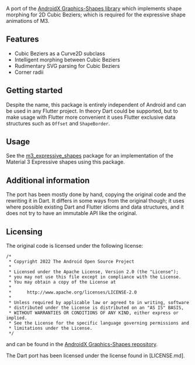 A port of the [AndroidX Graphics-Shapes library](https://cs.android.com/androidx/platform/frameworks/support/+/androidx-main:graphics/graphics-shapes/) which implements shape morphing for 2D Cubic Beziers; which is required for the expressive shape animations of M3.

## Features

- Cubic Beziers as a Curve2D subclass
- Intelligent morphing between Cubic Beziers
- Rudimentary SVG parsing for Cubic Beziers
- Corner radii

## Getting started

Despite the name, this package is entirely independent of Android and can be used in any Flutter project.
In theory Dart could be supported, but to make usage with Flutter more convenient it uses Flutter exclusive data structures such as `Offset` and `ShapeBorder`.

## Usage

See the [m3_expressive_shapes](https://pub.dev/packages/m3_expressive_shapes) package for an implementation of the Material 3 Expressive shapes using this package.

## Additional information

The port has been mostly done by hand, copying the original code and the rewriting it in Dart.
It differs in some ways from the original though; it uses where possible existing Dart and Flutter idioms and data structures,
and it does not try to have an immutable API like the original.

## Licensing

The original code is licensed under the following license:

```
/*
 * Copyright 2022 The Android Open Source Project
 *
 * Licensed under the Apache License, Version 2.0 (the "License");
 * you may not use this file except in compliance with the License.
 * You may obtain a copy of the License at
 *
 *      http://www.apache.org/licenses/LICENSE-2.0
 *
 * Unless required by applicable law or agreed to in writing, software
 * distributed under the License is distributed on an "AS IS" BASIS,
 * WITHOUT WARRANTIES OR CONDITIONS OF ANY KIND, either express or implied.
 * See the License for the specific language governing permissions and
 * limitations under the License.
 */
```

and can be found in the [AndroidX Graphics-Shapes repository](https://cs.android.com/androidx/platform/frameworks/support/+/androidx-main:graphics/graphics-shapes/).

The Dart port has been licensed under the license found in [LICENSE.md].

